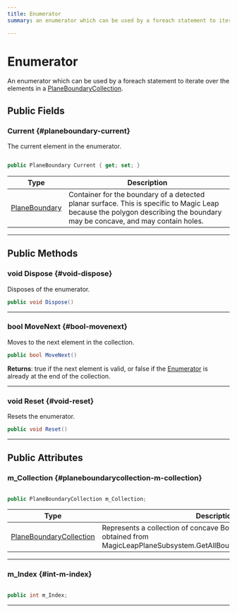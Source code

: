 ```yaml
---
title: Enumerator
summary: an enumerator which can be used by a foreach statement to iterate over the elements in a planeboundarycollection. 

---
```


# Enumerator




An enumerator which can be used by a  foreach  statement to iterate over the elements in a [PlaneBoundaryCollection](/unity-api/api/UnityEngine.XR.MagicLeap/PlanesSubsystem/PlaneBoundaryCollection/UnityEngine.XR.MagicLeap.PlanesSubsystem.PlaneBoundaryCollection.md).   





## Public Fields

### Current {#planeboundary-current}

The current element in the enumerator. 

```csharp

public PlaneBoundary Current { get; set; }

```

| Type | Description  | 
|--|--|
| [PlaneBoundary](/unity-api/api/UnityEngine.XR.MagicLeap/PlanesSubsystem/UnityEngine.XR.MagicLeap.PlanesSubsystem.PlaneBoundary.md) | Container for the boundary of a detected planar surface. This is specific to Magic Leap because the polygon describing the boundary may be concave, and may contain holes.  |





-----------

## Public Methods

### void Dispose {#void-dispose}

Disposes of the enumerator. 

```csharp
public void Dispose()
```






-----------

### bool MoveNext {#bool-movenext}

Moves to the next element in the collection. 

```csharp
public bool MoveNext()
```






**Returns**:  true  if the next element is valid, or  false  if the [Enumerator](/unity-api/api/UnityEngine.XR.MagicLeap/PlanesSubsystem/PlaneBoundaryCollection/UnityEngine.XR.MagicLeap.PlanesSubsystem.PlaneBoundaryCollection.Enumerator.md) is already at the end of the collection.



-----------

### void Reset {#void-reset}

Resets the enumerator. 

```csharp
public void Reset()
```






-----------

## Public Attributes

### m_Collection {#planeboundarycollection-m-collection}

```csharp

public PlaneBoundaryCollection m_Collection;

```

| Type | Description  | 
|--|--|
| [PlaneBoundaryCollection](/unity-api/api/UnityEngine.XR.MagicLeap/PlanesSubsystem/PlaneBoundaryCollection/UnityEngine.XR.MagicLeap.PlanesSubsystem.PlaneBoundaryCollection.md) | Represents a collection of concave  BoundedPlane  boundaries obtained from MagicLeapPlaneSubsystem.GetAllBoundariesForPlane(TrackableId).  |





-----------

### m_Index {#int-m-index}

```csharp

public int m_Index;

```






-----------

